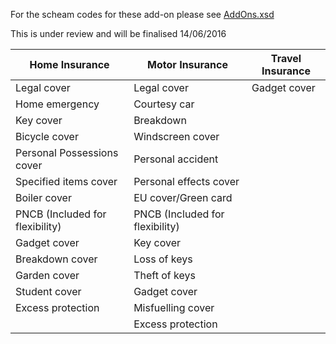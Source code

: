 For the scheam codes for these add-on please see [AddOns.xsd](Schema/AddOns.xsd)

This is under review and will be finalised 14/06/2016

Home Insurance | Motor Insurance | Travel Insurance
--- | --- | ---
Legal cover | Legal cover | Gadget cover
Home emergency | Courtesy car |
Key cover | Breakdown |
Bicycle cover | Windscreen cover |
Personal Possessions cover | Personal accident |
Specified items cover | Personal effects cover |
Boiler cover | EU cover/Green card |
PNCB (Included for flexibility) | PNCB (Included for flexibility) |
Gadget cover | Key cover |
Breakdown cover | Loss of keys |
Garden cover | Theft of keys |
Student cover | Gadget cover |
Excess protection | Misfuelling cover | 
    |  Excess protection |
